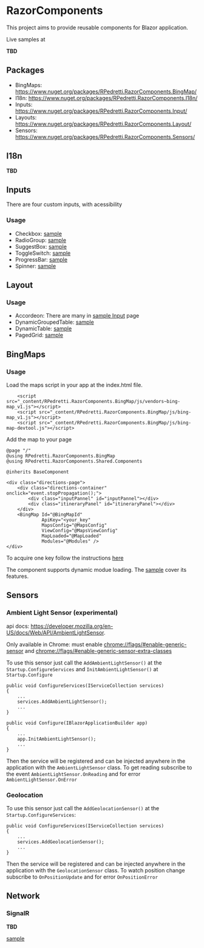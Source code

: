 # RazorComponents

This project aims to provide reusable components for Blazor application.

Live samples at

**TBD**

## Packages

- BingMaps: https://www.nuget.org/packages/RPedretti.RazorComponents.BingMap/
- I18n: https://www.nuget.org/packages/RPedretti.RazorComponents.I18n/
- Inputs: https://www.nuget.org/packages/RPedretti.RazorComponents.Input/
- Layouts: https://www.nuget.org/packages/RPedretti.RazorComponents.Layout/
- Sensors: https://www.nuget.org/packages/RPedretti.RazorComponents.Sensors/

## I18n
**TBD**

## Inputs
There are four custom inputs, with acessibility

### Usage

- Checkbox: [sample](https://github.com/rpedretti/RazorComponents/blob/master/Samples/RPedretti.RazorComponents.Sample.Shared/Pages/Inputs/InputsPage.razor#L29-L48)
- RadioGroup: [sample](https://github.com/rpedretti/RazorComponents/blob/master/Samples/RPedretti.RazorComponents.Sample.Shared/Pages/Inputs/InputsPage.razor#L84-L101)
- SuggestBox: [sample](https://github.com/rpedretti/RazorComponents/blob/master/Samples/RPedretti.RazorComponents.Sample.Shared/Pages/Inputs/InputsPage.razor#L12-L27)
- ToggleSwitch: [sample](https://github.com/rpedretti/RazorComponents/blob/master/Samples/RPedretti.RazorComponents.Sample.Shared/Pages/Inputs/InputsPage.razor#L50-L82)
- ProgressBar: [sample](https://github.com/rpedretti/RazorComponents/blob/master/Samples/RPedretti.RazorComponents.Sample.Shared/Pages/Loaders/LoadersPage.razor#L15)
- Spinner: [sample](https://github.com/rpedretti/RazorComponents/blob/master/Samples/RPedretti.RazorComponents.Sample.Shared/Pages/Loaders/LoadersPage.razor#L18-L33)

## Layout

### Usage

- Accordeon: There are many in [sample Input](https://github.com/rpedretti/RazorComponents/blob/master/Samples/RPedretti.RazorComponents.Sample.Shared/Pages/Inputs/InputsPage.razor) page
- DynamicGroupedTable: [sample](https://github.com/rpedretti/RazorComponents/blob/master/Samples/RPedretti.RazorComponents.Sample.Shared/Pages/Forecast/ForecastPage.razor#L41-L50)
- DynamicTable: [sample](https://github.com/rpedretti/RazorComponents/blob/master/Samples/RPedretti.RazorComponents.Sample.Shared/Pages/Forecast/ForecastPage.razor#L54-L65)
- PagedGrid: [sample](https://github.com/rpedretti/RazorComponents/blob/master/Samples/RPedretti.RazorComponents.Sample.Shared/Pages/Movies/MoviesPage.razor#L29-L52)

## BingMaps

### Usage

Load the maps script in your app at the index.html file.
```
    <script src="_content/RPedretti.RazorComponents.BingMap/js/vendors~bing-map_v1.js"></script>
    <script src="_content/RPedretti.RazorComponents.BingMap/js/bing-map_v1.js"></script>
    <script src="_content/RPedretti.RazorComponents.BingMap/js/bing-map-devtool.js"></script>
```

Add the map to your page

```
@page "/"
@using RPedretti.RazorComponents.BingMap
@using RPedretti.RazorComponents.Shared.Components

@inherits BaseComponent

<div class="directions-page">
    <div class="directions-container" onclick="event.stopPropagation();">
        <div class="inputPannel" id="inputPannel"></div>
        <div class="itineraryPanel" id="itineraryPanel"></div>
    </div>
    <BingMap Id="@BingMapId"
             ApiKey="<your_key"
             MapsConfig="@MapsConfig"
             ViewConfig="@MapsViewConfig"
             MapLoaded="@MapLoaded"
             Modules="@Modules" />
</div>
```

To acquire one key follow the instructions [here](https://msdn.microsoft.com/en-us/library/ff428642.aspx)

The component supports dynamic modue loading. The [sample](https://github.com/rpedretti/RazorComponents/tree/master/Samples/RPedretti.RazorComponents.Wasm.BingMap/Pages/Directions)
cover its features.

## Sensors
### Ambient Light Sensor (experimental)
api docs: https://developer.mozilla.org/en-US/docs/Web/API/AmbientLightSensor.

Only available in Chrome: must enable [chrome://flags/#enable-generic-sensor](chrome://flags/#enable-generic-sensor) and [chrome://flags/#enable-generic-sensor-extra-classes](chrome://flags/#enable-generic-sensor-extra-classes)

To use this sensor just call the `AddAmbientLightSensor()` at the `Startup.ConfigureServices` and
`InitAmbientLightSensor()` at `Startup.Configure`

```
public void ConfigureServices(IServiceCollection services)
{
    ...
    services.AddAmbientLightSensor();
    ...
}

public void Configure(IBlazorApplicationBuilder app)
{
    ...
    app.InitAmbientLightSensor();
    ...
}
```

Then the service will be registered and can be injected anywhere in the application with the `AmbientLightSensor` class.
To get reading subscribe to the event `AmbientLightSensor.OnReading` and for error `AmbientLightSensor.OnError`

### Geolocation

To use this sensor just call the `AddGeolocationSensor()` at the `Startup.ConfigureServices`:

```
public void ConfigureServices(IServiceCollection services)
{
    ...
    services.AddGeolocationSensor();
    ...
}
```

Then the service will be registered and can be injected anywhere in the application with the `GeolocationSensor` class.
To watch position change subscribe to `OnPositionUpdate` and for error `OnPositionError`

## Network

### SignalR
**TBD**

[sample](https://github.com/rpedretti/BlazorComponents/blob/master/Samples/RPedretti.Blazor.Components.Sample/Pages/SignalR/SignalR.cshtml.cs)
